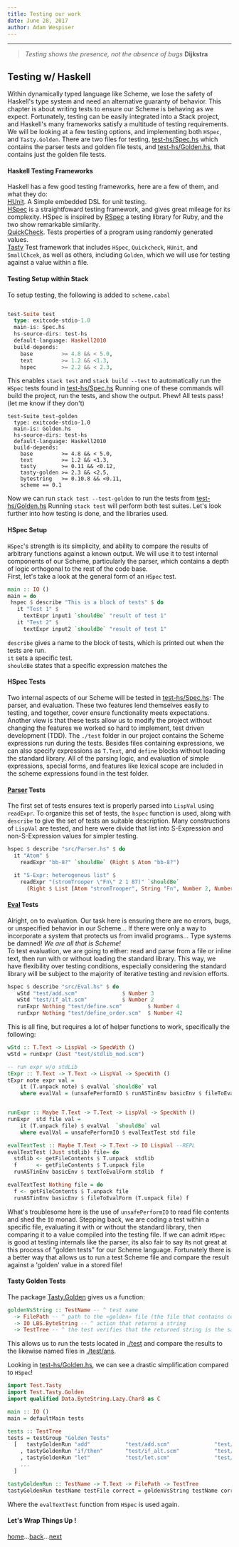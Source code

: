 ```yaml
---
title: Testing our work
date: June 28, 2017
author: Adam Wespiser
---
```


------------
> *Testing shows the presence, not the absence of bugs* **Dijkstra**


## Testing w/ Haskell
Within dynamically typed language like Scheme, we lose the safety of Haskell's type system and need an alternative guaranty of behavior.
This chapter is about writing tests to ensure our Scheme is behaving as we expect.
Fortunately, testing can be easily integrated into a Stack project, and Haskell's many frameworks satisfy a multitude of testing requirements.
We will be looking at a few testing options, and implementing both `HSpec`, and `Tasty.Golden`.
There are two files for testing, [test-hs/Spec.hs](https://github.com/write-you-a-scheme-v2/scheme/blob/master/test-hs/Spec.hs) which contains the parser tests and golden file tests, and [test-hs/Golden.hs](https://github.com/write-you-a-scheme-v2/scheme/blob/master/test-hs/Golden.hs), that contains just the golden file tests.

#### Haskell Testing Frameworks
Haskell has a few good testing frameworks, here are a few of them, and what they do:    
[HUnit](https://wiki.haskell.org/HUnit_1.0_User's_Guide). A Simple embedded DSL for unit testing.    
[HSpec](http://hspec.github.io/) is a straightfoward testing framework, and gives great mileage for its complexity.
HSpec is inspired by [RSpec](http://rspec.info/) a testing library for Ruby, and the two show remarkable similarity.    
[QuickCheck](http://hspec.github.io/quickcheck.html). Tests properties of a program using randomly generated values.   
[Tasty](http://documentup.com/feuerbach/tasty)  Test framework that includes `HSpec`, `Quickcheck`, `HUnit`, and `SmallChcek`, as well as others, including `Golden`, which we will use for testing against a value within a file.   

#### Testing Setup within Stack
To setup testing, the following is added to `scheme.cabal`
```haskell

test-Suite test
  type: exitcode-stdio-1.0
  main-is: Spec.hs
  hs-source-dirs: test-hs
  default-language: Haskell2010
  build-depends:
    base         >= 4.8 && < 5.0,
    text         >= 1.2 && <1.3,
    hspec        >= 2.2 && < 2.3,
```
This enables `stack test` and `stack build --test` to automatically run the `HSpec` tests found in  [test-hs/Spec.hs](https://github.com/write-you-a-scheme-v2/scheme/tree/master/test-hs/Spec.hs)
Running one of these commands will build the project, run the tests, and show the output.
Phew! All tests pass! (let me know if they don't)    

```
test-Suite test-golden
  type: exitcode-stdio-1.0
  main-is: Golden.hs
  hs-source-dirs: test-hs
  default-language: Haskell2010
  build-depends:
    base         >= 4.8 && < 5.0,
    text         >= 1.2 && <1.3,
    tasty        >= 0.11 && <0.12,
    tasty-golden >= 2.3 && <2.5,
    bytestring   >= 0.10.8 && <0.11,
    scheme == 0.1
```
Now we can run `stack test --test-golden` to run the tests from [test-hs/Golden.hs](https://github.com/write-you-a-scheme-v2/scheme/tree/master/test-hs/Golden.hs)
Running `stack test` will perform both test suites.
Let's look further into how testing is done, and the libraries used.    


#### HSpec Setup
`HSpec`'s strength is its simplicity, and ability to compare the results of arbitrary functions against a known output.
We will use it to test internal components of our Scheme, particularly the parser, which contains a depth of logic orthogonal to the rest of the code base.    
 First, let's take a look at the general form of an `HSpec` test.    
 ```Haskell
main :: IO ()
main = do
  hspec $ describe "This is a block of tests" $ do
    it "Test 1" $
      textExpr input1 `shouldBe` "result of test 1"
    it "Test 2" $
      textExpr input2 `shouldBe` "result of test 1"
```   
`describe` gives a name to the block of tests, which is printed out when the tests are run.           
`it`  sets a specific test.    
`shouldBe`  states that a specific expression matches the


#### HSpec Tests
 Two internal aspects of our Scheme will be tested in [test-hs/Spec.hs](https://github.com/write-you-a-scheme-v2/scheme/tree/master/test-hs/Spec.hs): The parser, and evaluation.
These two features lend themselves easily to testing, and together, cover ensure functionality meets expectations.  
Another view is that these tests allow us to modify the project without changing the features we worked so hard to implement, test driven development (TDD).
The `./test` folder in our project contains the Scheme expressions run during the tests.
Besides files containing expressions, we can also specify expressions as `T.Text`, and `define` blocks without loading the standard library.
All of the parsing logic, and evaluation of simple expressions, special forms, and features like lexical scope are included in the scheme expressions found in the test folder.

#### [Parser](https://github.com/write-you-a-scheme-v2/scheme/tree/master/src/Parser.hs) Tests
The first set of tests ensures text is properly parsed into `LispVal` using `readExpr`.
To organize this set of tests, the `hspec` function is used, along with `describe` to give the set of tests an suitable description.
Many constructions of `LispVal` are tested, and here were divide that list into S-Expression and non-S-Expression values for simpler testing.

```Haskell
hspec $ describe "src/Parser.hs" $ do
  it "Atom" $
    readExpr "bb-8?" `shouldBe` (Right $ Atom "bb-8?")

  it "S-Expr: heterogenous list" $
    readExpr "(stromTrooper \"Fn\" 2 1 87)" `shouldBe`
      (Right $ List [Atom "stromTrooper", String "Fn", Number 2, Number 1,Number 87])

```

#### [Eval](https://github.com/write-you-a-scheme-v2/scheme/tree/master/src/Eval.hs)  Tests
Alright, on to evaluation.
Our task here is ensuring there are no errors, bugs, or unspecified behavior in our Scheme...
If there were only a way to incorporate a system that protects us from invalid programs...
Type systems be damned! *We are all that is Scheme!*  
To test evaluation, we are going to either: read and parse from a file or inline text, then run with or without loading the standard library.
This way, we have flexibility over testing conditions, especially considering the standard library will be subject to the majority of iterative testing and revision efforts.

```Haskell
hspec $ describe "src/Eval.hs" $ do
   wStd "test/add.scm"              $ Number 3
   wStd "test/if_alt.scm"           $ Number 2
   runExpr Nothing "test/define.scm"        $ Number 4
   runExpr Nothing "test/define_order.scm"  $ Number 42
```
This is all fine, but requires a lot of helper functions to work, specifically the following:
```Haskell
wStd :: T.Text -> LispVal -> SpecWith ()
wStd = runExpr (Just "test/stdlib_mod.scm")

-- run expr w/o stdLib
tExpr :: T.Text -> T.Text -> LispVal -> SpecWith ()
tExpr note expr val =
    it (T.unpack note) $ evalVal `shouldBe` val
    where evalVal = (unsafePerformIO $ runASTinEnv basicEnv $ fileToEvalForm "" expr)


runExpr :: Maybe T.Text -> T.Text -> LispVal -> SpecWith ()
runExpr  std file val =
    it (T.unpack file) $ evalVal  `shouldBe` val
    where evalVal = unsafePerformIO $ evalTextTest std file

evalTextTest :: Maybe T.Text -> T.Text -> IO LispVal --REPL
evalTextTest (Just stdlib) file= do
  stdlib <- getFileContents $ T.unpack  stdlib
  f      <- getFileContents $ T.unpack file
  runASTinEnv basicEnv $ textToEvalForm stdlib  f

evalTextTest Nothing file = do
  f <- getFileContents $ T.unpack file
  runASTinEnv basicEnv $ fileToEvalForm (T.unpack file) f
  ```
What's troublesome here is the use of `unsafePerformIO` to read file contents and shed the `IO` monad.
Stepping back, we are coding a test within a specific file, evaluating it with or without the standard library, then comparing it to a value compiled into the testing file.
If we can admit `HSpec` is good at testing internals like the parser, its also fair to say its not great at this process of "golden tests" for our Scheme language.
Fortunately there is a better way that allows us to run a test Scheme file and compare the result against a 'golden' value in a stored file!

#### Tasty Golden Tests
The package [Tasty.Golden](https://hackage.haskell.org/package/tasty-golden-2.3.1.1/docs/Test-Tasty-Golden.html) gives us a function:
```Haskell
goldenVsString :: TestName -- ^ test name
  -> FilePath -- ^ path to the «golden» file (the file that contains correct output)
  -> IO LBS.ByteString -- ^ action that returns a string
  -> TestTree -- ^ the test verifies that the returned string is the same as the golden file contents
  ```
This allows us to run the tests located in [./test](https://github.com/write-you-a-scheme-v2/scheme/tree/master/test) and compare the results to the likewise named files in [./test/ans](https://github.com/write-you-a-scheme-v2/scheme/tree/master/test/ans).    

Looking in [test-hs/Golden.hs](https://github.com/write-you-a-scheme-v2/scheme/tree/master/test-hs/Golden.hs), we can see a drastic simplification compared to `HSpec`!
```Haskell
import Test.Tasty
import Test.Tasty.Golden
import qualified Data.ByteString.Lazy.Char8 as C

main :: IO ()
main = defaultMain tests

tests :: TestTree
tests = testGroup "Golden Tests"
  [   tastyGoldenRun "add"           "test/add.scm"              "test/ans/add.txt"
    , tastyGoldenRun "if/then"       "test/if_alt.scm"           "test/ans/if_alt.txt"
    , tastyGoldenRun "let"           "test/let.scm"              "test/ans/let.txt"
    ...
  ]

tastyGoldenRun :: TestName -> T.Text -> FilePath -> TestTree
tastyGoldenRun testName testFile correct = goldenVsString testName correct  (evalTextTest (Just "lib/stdlib.scm") (testFile) >>= (return . C.pack .  show))

```
Where the `evalTextTest` function from `HSpec` is used again.


#### Let's Wrap Things Up !
[home](home.html)...[back](08_stdlib.html)...[next](10_conclusion.html)
